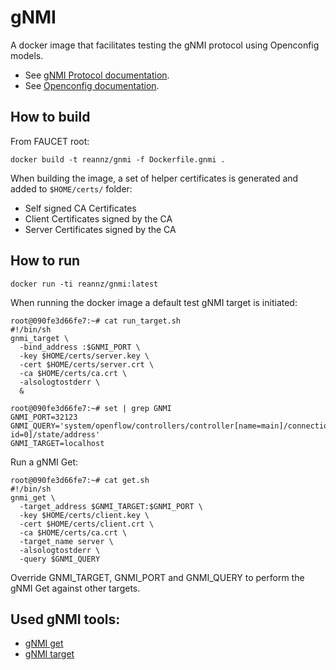 # gNMI

A docker image that facilitates testing the gNMI protocol using Openconfig models.

*  See [gNMI Protocol documentation](https://github.com/openconfig/reference/tree/master/rpc/gnmi).
*  See [Openconfig documentation](http://www.openconfig.net/).

## How to build

From FAUCET root:

```
docker build -t reannz/gnmi -f Dockerfile.gnmi .
```

When building the image, a set of helper certificates is generated and added to `$HOME/certs/` folder:

*  Self signed CA Certificates
*  Client Certificates signed by the CA
*  Server Certificates signed by the CA

## How to run

```
docker run -ti reannz/gnmi:latest
```

When running the docker image a default test gNMI target is initiated:
```
root@090fe3d66fe7:~# cat run_target.sh 
#!/bin/sh
gnmi_target \
  -bind_address :$GNMI_PORT \
  -key $HOME/certs/server.key \
  -cert $HOME/certs/server.crt \
  -ca $HOME/certs/ca.crt \
  -alsologtostderr \
  &

root@090fe3d66fe7:~# set | grep GNMI
GNMI_PORT=32123
GNMI_QUERY='system/openflow/controllers/controller[name=main]/connections/connection[aux-id=0]/state/address'
GNMI_TARGET=localhost
```

Run a gNMI Get:
```
root@090fe3d66fe7:~# cat get.sh 
#!/bin/sh
gnmi_get \
  -target_address $GNMI_TARGET:$GNMI_PORT \
  -key $HOME/certs/client.key \
  -cert $HOME/certs/client.crt \
  -ca $HOME/certs/ca.crt \
  -target_name server \
  -alsologtostderr \
  -query $GNMI_QUERY
```

Override GNMI_TARGET, GNMI_PORT and GNMI_QUERY to perform the gNMI Get against other targets.

## Used gNMI tools:

*  [gNMI get](https://github.com/samribeiro/gnmi/tree/master/gnmi_get)
*  [gNMI target](https://github.com/samribeiro/gnmi/tree/master/gnmi_target)
